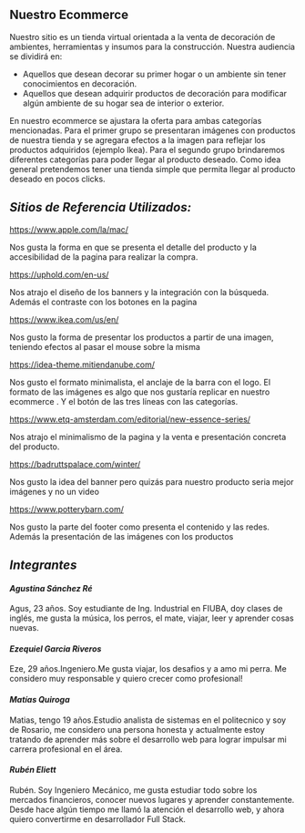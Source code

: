 ## Nuestro Ecommerce

Nuestro sitio es un tienda virtual orientada a la venta de decoración de ambientes, herramientas y insumos para la construcción. Nuestra audiencia se dividirá en:

- Aquellos que desean decorar su primer hogar o un ambiente sin tener conocimientos en decoración.
- Aquellos que desean adquirir productos de decoración para modificar algún ambiente de su hogar sea de interior o exterior.

En nuestro ecommerce se ajustara la oferta para ambas categorías mencionadas. Para el primer grupo se presentaran imágenes con productos de nuestra tienda y se agregara efectos a la imagen para reflejar los productos adquiridos (ejemplo Ikea).
Para el segundo grupo brindaremos diferentes categorías para poder llegar al producto deseado. Como idea general pretendemos tener una tienda simple que permita llegar al producto deseado en pocos clicks.



## ***Sitios de Referencia Utilizados:***

https://www.apple.com/la/mac/ 

Nos gusta la forma en que se presenta el detalle del producto y la accesibilidad de la pagina para realizar la compra.

https://uphold.com/en-us/

Nos atrajo el diseño de los banners y la integración con la búsqueda. Además el contraste con los botones en la pagina

https://www.ikea.com/us/en/

Nos gusto la forma de presentar los productos a partir de una imagen, teniendo efectos al pasar el mouse sobre la misma

https://idea-theme.mitiendanube.com/

Nos gusto el formato minimalista, el anclaje de la barra con el logo. El formato de las imágenes es algo que nos gustaría replicar en nuestro ecommerce . Y el botón de las tres líneas con las categorías.

https://www.etq-amsterdam.com/editorial/new-essence-series/

Nos atrajo el minimalismo de la pagina y la venta e presentación concreta del producto. 

https://badruttspalace.com/winter/

Nos gusto la idea del banner pero quizás para nuestro producto seria mejor imágenes y no un video

https://www.potterybarn.com/

Nos gusto la parte del footer como presenta el contenido y las redes. Además la presentación de las imágenes con los productos 



## *Integrantes*



#### *Agustina Sánchez Ré*

Agus, 23 años. Soy estudiante de Ing. Industrial en FIUBA, doy clases de inglés, me gusta la música, los perros, el mate, viajar, leer y aprender cosas nuevas.

#### *Ezequiel Garcia Riveros*

Eze, 29 años.Ingeniero.Me gusta viajar, los desafios y a amo mi perra. Me considero muy responsable y quiero crecer como profesional! 

#### *Matías Quiroga*

  Matias, tengo 19 años.Estudio analista de sistemas en el politecnico y soy de Rosario, me considero una persona honesta y actualmente estoy tratando de aprender más sobre el desarrollo web para lograr impulsar mi carrera profesional en el área.

#### *Rubén Eliett*

  Rubén. Soy Ingeniero Mecánico, me gusta estudiar todo sobre los mercados financieros, conocer nuevos lugares y aprender constantemente. Desde hace algún tiempo me llamó la atención el desarrollo web, y ahora quiero convertirme en desarrollador Full Stack.

